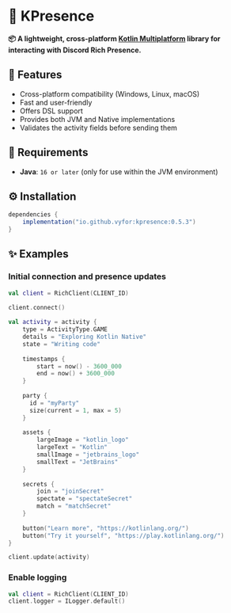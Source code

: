 # 🧩 KPresence

**📦 A lightweight, cross-platform [Kotlin Multiplatform](https://kotlinlang.org/docs/multiplatform.html) library for interacting with Discord Rich Presence.**

## 💎 Features
- Cross-platform compatibility (Windows, Linux, macOS)
- Fast and user-friendly
- Offers DSL support
- Provides both JVM and Native implementations
- Validates the activity fields before sending them

## 🔌 Requirements
- **Java**: `16 or later` (only for use within the JVM environment)

## ⚙️ Installation

```gradle
dependencies {
    implementation("io.github.vyfor:kpresence:0.5.3")
}
```

## ✨ Examples

### Initial connection and presence updates
```kt
val client = RichClient(CLIENT_ID)
  
client.connect()

val activity = activity {
    type = ActivityType.GAME
    details = "Exploring Kotlin Native"
    state = "Writing code"
    
    timestamps {
        start = now() - 3600_000
        end = now() + 3600_000
    }
    
    party {
      id = "myParty"
      size(current = 1, max = 5)
    }
    
    assets {
        largeImage = "kotlin_logo"
        largeText = "Kotlin"
        smallImage = "jetbrains_logo"
        smallText = "JetBrains"
    }
    
    secrets {
        join = "joinSecret"
        spectate = "spectateSecret"
        match = "matchSecret"
    }
    
    button("Learn more", "https://kotlinlang.org/")
    button("Try it yourself", "https://play.kotlinlang.org/")
}

client.update(activity)
```

### Enable logging
```kt
val client = RichClient(CLIENT_ID)
client.logger = ILogger.default()
```
